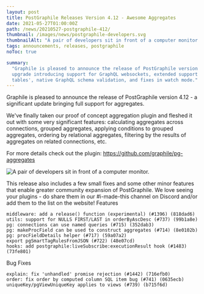 ```yaml
---
layout: post
title: PostGraphile Releases Version 4.12 - Awesome Aggregates
date: 2021-05-27T01:00:00Z
path: /news/20210527-postgraphile-412/
thumbnail: /images/news/postgraphile-developers.svg
thumbnailAlt: "A pair of developers sit in front of a computer monitor."
tags: announcements, releases, postgraphile
noToc: true

summary:
  "Graphile is pleased to announce the release of PostGraphile version 4.11, an
  upgrade introducing support for GraphQL websockets, extended support for 'enum
  tables', native GraphQL schema validation, and fixes in watch mode."
---
```


<p class='intro'>
Graphile is pleased to announce the release of PostGraphile version 4.12 - a significant update bringing full support for aggregates. 
</p>

We've finally taken our proof of concept aggregation plugin and fleshed it out
with some very significant features: calculating aggregates across connections,
grouped aggregates, applying conditions to grouped aggregates, ordering by
relational aggregates, filtering by the results of aggregates on related
connections, etc.

For more details check out the plugin: https://github.com/graphile/pg-aggregates

<div class="flex flex-wrap justify-around">
<img alt="A pair of developers sit in front of a computer monitor." src="/images/news/postgraphile-developers.svg" style="max-height: 300px" />
</div>

This release also includes a few small fixes and some other minor features that
enable greater community expansion of PostGraphile. We love seeing your
plugins - do share them in our #i-made-this channel on Discord and/or add them
to the list on the website! Features

    middleware: add a release() function (experimental) (#1396) (818dad6)
    utils: support for NULLS FIRST/LAST in orderByAscDesc (#737) (99b1a8e)
    pg: connections can use named queries (#715) (352dab3)
    pg: makeProcField can be used to construct aggregates (#714) (8e0102b)
    pg: procFieldDetails helper (#717) (59a07a2)
    export pgSmartTagRulesFromJSON (#722) (48e07cd)
    hooks: add postgraphile:liveSubscribe:executionResult hook (#1483) (73fe801)

Bug Fixes

    explain: fix 'unhandled' promise rejection (#1442) (716efb0)
    order: fix order by computed column SQL item bug (#741) (0635ecb)
    uniqueKey/pgViewUniqueKey applies to views (#739) (b715f6d)
